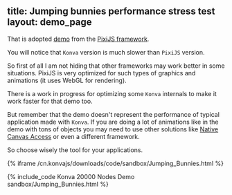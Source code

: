 title: Jumping bunnies performance stress test
layout: demo_page
---

That is adopted [demo](https://www.goodboydigital.com/pixijs/bunnymark/) from the [PixiJS framework](https://www.pixijs.com/).

You will notice that `Konva` version is much slower than `PixiJS` version.

So first of all I am not hiding that other frameworks may work better in some situations. PixiJS is very optimized for such types of graphics and animations (it uses WebGL for rendering).

There is a work in progress for optimizing some `Konva` internals to make it work faster for that demo too.

But remember that the demo doesn't represent the performance of typical application made with `Konva`. If you are doing a lot of animations like in the demo with tons of objects you may need to use other solutions like [Native Canvas Access](/cn.konvajs/docs/sandbox/Native_Context_Access.html) or even a different framework.

So choose wisely the tool for your applications.

{% iframe /cn.konvajs/downloads/code/sandbox/Jumping_Bunnies.html %}

{% include_code Konva 20000 Nodes Demo sandbox/Jumping_Bunnies.html %}
